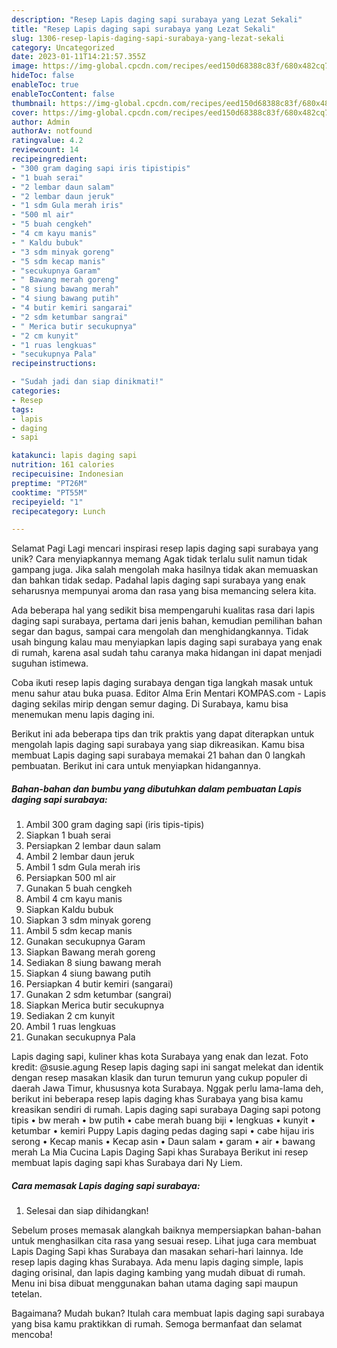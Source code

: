 ```yaml
---
description: "Resep Lapis daging sapi surabaya yang Lezat Sekali"
title: "Resep Lapis daging sapi surabaya yang Lezat Sekali"
slug: 1306-resep-lapis-daging-sapi-surabaya-yang-lezat-sekali
category: Uncategorized
date: 2023-01-11T14:21:57.355Z
image: https://img-global.cpcdn.com/recipes/eed150d68388c83f/680x482cq70/lapis-daging-sapi-surabaya-foto-resep-utama.jpg
hideToc: false
enableToc: true
enableTocContent: false
thumbnail: https://img-global.cpcdn.com/recipes/eed150d68388c83f/680x482cq70/lapis-daging-sapi-surabaya-foto-resep-utama.jpg
cover: https://img-global.cpcdn.com/recipes/eed150d68388c83f/680x482cq70/lapis-daging-sapi-surabaya-foto-resep-utama.jpg
author: Admin
authorAv: notfound
ratingvalue: 4.2
reviewcount: 14
recipeingredient:
- "300 gram daging sapi iris tipistipis"
- "1 buah serai"
- "2 lembar daun salam"
- "2 lembar daun jeruk"
- "1 sdm Gula merah iris"
- "500 ml air"
- "5 buah cengkeh"
- "4 cm kayu manis"
- " Kaldu bubuk"
- "3 sdm minyak goreng"
- "5 sdm kecap manis"
- "secukupnya Garam"
- " Bawang merah goreng"
- "8 siung bawang merah"
- "4 siung bawang putih"
- "4 butir kemiri sangarai"
- "2 sdm ketumbar sangrai"
- " Merica butir secukupnya"
- "2 cm kunyit"
- "1 ruas lengkuas"
- "secukupnya Pala"
recipeinstructions:

- "Sudah jadi dan siap dinikmati!"
categories:
- Resep
tags:
- lapis
- daging
- sapi

katakunci: lapis daging sapi 
nutrition: 161 calories
recipecuisine: Indonesian
preptime: "PT26M"
cooktime: "PT55M"
recipeyield: "1"
recipecategory: Lunch

---
```



Selamat Pagi Lagi mencari inspirasi resep lapis daging sapi surabaya yang unik? Cara menyiapkannya memang Agak tidak terlalu sulit namun tidak gampang juga. Jika salah mengolah maka hasilnya tidak akan memuaskan dan bahkan tidak sedap. Padahal lapis daging sapi surabaya yang enak seharusnya mempunyai aroma dan rasa yang bisa memancing selera kita.


Ada beberapa hal yang sedikit bisa mempengaruhi kualitas rasa dari lapis daging sapi surabaya, pertama dari jenis bahan, kemudian pemilihan bahan segar dan bagus, sampai cara mengolah dan menghidangkannya. Tidak usah bingung kalau mau menyiapkan lapis daging sapi surabaya yang enak di rumah, karena asal sudah tahu caranya maka hidangan ini dapat menjadi suguhan istimewa.

Coba ikuti resep lapis daging surabaya dengan tiga langkah masak untuk menu sahur atau buka puasa. Editor Alma Erin Mentari KOMPAS.com - Lapis daging sekilas mirip dengan semur daging. Di Surabaya, kamu bisa menemukan menu lapis daging ini.


Berikut ini ada beberapa tips dan trik praktis yang dapat diterapkan untuk mengolah lapis daging sapi surabaya yang siap dikreasikan. Kamu bisa membuat Lapis daging sapi surabaya memakai 21 bahan dan 0 langkah pembuatan. Berikut ini cara untuk menyiapkan hidangannya.

<!--inarticleads1-->

##### Bahan-bahan dan bumbu yang dibutuhkan dalam pembuatan Lapis daging sapi surabaya:

1. Ambil 300 gram daging sapi (iris tipis-tipis)
1. Siapkan 1 buah serai
1. Persiapkan 2 lembar daun salam
1. Ambil 2 lembar daun jeruk
1. Ambil 1 sdm Gula merah iris
1. Persiapkan 500 ml air
1. Gunakan 5 buah cengkeh
1. Ambil 4 cm kayu manis
1. Siapkan  Kaldu bubuk
1. Siapkan 3 sdm minyak goreng
1. Ambil 5 sdm kecap manis
1. Gunakan secukupnya Garam
1. Siapkan  Bawang merah goreng
1. Sediakan 8 siung bawang merah
1. Siapkan 4 siung bawang putih
1. Persiapkan 4 butir kemiri (sangarai)
1. Gunakan 2 sdm ketumbar (sangrai)
1. Siapkan  Merica butir secukupnya
1. Sediakan 2 cm kunyit
1. Ambil 1 ruas lengkuas
1. Gunakan secukupnya Pala


Lapis daging sapi, kuliner khas kota Surabaya yang enak dan lezat. Foto kredit: @susie.agung Resep lapis daging sapi ini sangat melekat dan identik dengan resep masakan klasik dan turun temurun yang cukup populer di daerah Jawa Timur, khususnya kota Surabaya. Nggak perlu lama-lama deh, berikut ini beberapa resep lapis daging khas Surabaya yang bisa kamu kreasikan sendiri di rumah. Lapis daging sapi surabaya Daging sapi potong tipis • bw merah • bw putih • cabe merah buang biji • lengkuas • kunyit • ketumbar • kemiri Puppy Lapis daging pedas daging sapi • cabe hijau iris serong • Kecap manis • Kecap asin • Daun salam • garam • air • bawang merah La Mia Cucina Lapis Daging Sapi khas Surabaya Berikut ini resep membuat lapis daging sapi khas Surabaya dari Ny Liem. 

<!--inarticleads2-->

##### Cara memasak Lapis daging sapi surabaya:


1. Selesai dan siap dihidangkan!

Sebelum proses memasak alangkah baiknya mempersiapkan bahan-bahan untuk menghasilkan cita rasa yang sesuai resep. Lihat juga cara membuat Lapis Daging Sapi khas Surabaya dan masakan sehari-hari lainnya. Ide resep lapis daging khas Surabaya. Ada menu lapis daging simple, lapis daging orisinal, dan lapis daging kambing yang mudah dibuat di rumah. Menu ini bisa dibuat menggunakan bahan utama daging sapi maupun tetelan. 

Bagaimana? Mudah bukan? Itulah cara membuat lapis daging sapi surabaya yang bisa kamu praktikkan di rumah. Semoga bermanfaat dan selamat mencoba!

